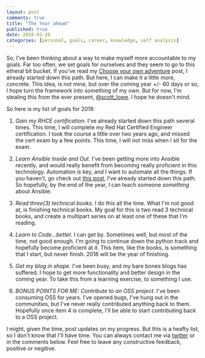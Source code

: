```yaml
---
layout: post
comments: true
title: "The Year ahead"
published: true
date: 2018-03-26
categories: [personal, goals, career, knowledge, self analysis]
---
```


So, I've been thinking about a way to make myself more accountable to my goals. Far too often, we set goals for ourselves and they seem to go to this etheral bit bucket. If you've read my [Choose your own adventure](https://dkalaluhi.github.io/choose-your-own-adventure/) post, I already started down this path. But here, I can make it a little more, concrete. This idea, is not mine, but over the coming year +/- 60 days or so, I hope turn the framework into something of my own. But for now, I'm stealing this from the ever present, [@scott_lowe](https://twitter.com/scott_lowe). I hope he doesn't mind.

So here is my list of goals for 2018:

1. *Gain my RHCE certification.* I've already started down this path several times. This time, I will complete my Red Hat Certified Engineer certification. I took the course a little over two years ago, and missed the cert exam by a few points. This time, I will not miss when I sit for the exam.

2. *Learn Ansible Inside and Out.* I've been getting more into Ansible recently, and would really benefit from becoming really proficient in this technology. Automation is key, and I want to automate all the things. If you haven't, go check out [this post](https://dkalaluhi.github.io/satellite-6-api/), I've already started down this path. So hopefully, by the end of the year, I can teach someone _something_ about Ansible.

3. *Read three(3) technical books.* I do this all the time. What I'm not good at, is finishing technical books. My goal for this is two read 3 technical books, and create a multipart series on at least one of these that I'm reading.

4. *Learn to Code..._better_.* I can get by. Sometimes well, but most of the time, not good enough. I'm going to continue down the python track and hopefully become proficient at it. This item, like the books, is something that I start, but never finish. 2018 will be the year of finishing.

5. *Get my blog in shape.* I've been busy, and my bare bones blogs has suffered. I hope to get more functionality and better design in the coming year. To take this from a learning exercise, to something I use.

6. *BONUS POINTS FOR ME: Contribute to an OSS project.* I've been consuming OSS for years. I've opened bugs, I've hung out in the communities, but I've never really contributed anything back to them. Hopefully once item 4 is complete, I'll be able to start contributing back to a OSS project.


I might, given the time, post updates on my progress. But this is a heafty list, so I don't know that I'll have time. You can always contact me via [twitter](https://twitter.com/dkalaluhi) or in the comments below. Feel free to leave any constructive feedback, positive or negitive.